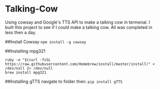 # Talking-Cow
Using cowsay and Google's TTS API to make a talking cow in termenal. I built this project to see if I could make a talking cow. All was completed in less then a day.

##Install Cowsay
`npm install -g cowsay`

##Installing mpg321
```
ruby -e "$(curl -fsSL https://raw.githubusercontent.com/Homebrew/install/master/install)" < /dev/null 2> /dev/null
brew install mpg321

```
##Installing gTTS
navgate to folder then: `pip install gTTS`
